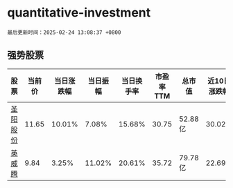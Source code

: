 # quantitative-investment

`最后更新时间：2025-02-24 13:08:37 +0800`

## 强势股票

|股票|当前价|当日涨跌幅|当日振幅|当日换手率|市盈率TTM|总市值|近10日涨跌幅|
|----|----|----|----|----|----|----|----|
|[圣阳股份](https://xueqiu.com/S/SZ002580)|11.65|10.01%|7.08%|15.68%|30.75|52.88亿|30.02%|
|[英威腾](https://xueqiu.com/S/SZ002334)|9.84|3.25%|11.02%|20.61%|35.72|79.78亿|22.69%|
